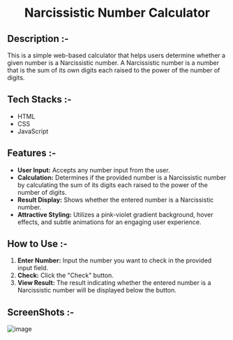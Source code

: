 # <p align="center">Narcissistic Number Calculator</p>

## Description :-

This is a simple web-based calculator that helps users determine whether a given number is a Narcissistic number. A Narcissistic number is a number that is the sum of its own digits each raised to the power of the number of digits.

## Tech Stacks :-

- HTML
- CSS
- JavaScript

## Features :-

- **User Input:** Accepts any number input from the user.
- **Calculation:** Determines if the provided number is a Narcissistic number by calculating the sum of its digits each raised to the power of the number of digits.
- **Result Display:** Shows whether the entered number is a Narcissistic number.
- **Attractive Styling:** Utilizes a pink-violet gradient background, hover effects, and subtle animations for an engaging user experience.

## How to Use :-

1. **Enter Number:** Input the number you want to check in the provided input field.
2. **Check:** Click the "Check" button.
3. **View Result:** The result indicating whether the entered number is a Narcissistic number will be displayed below the button.

## ScreenShots :-

![image](https://github.com/SuhainaFathimaM/CalcDiverse/assets/153417476/6804404c-edda-4ca1-b5d3-5f26dc4723ab)

